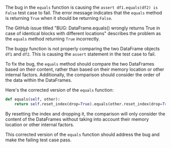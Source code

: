 The bug in the `equals` function is causing the `assert df1.equals(df2) is False` test case to fail. The error message indicates that the `equals` method is returning `True` when it should be returning `False`.

The GitHub issue titled "BUG: DataFrame.equals() wrongly returns True in case of identical blocks with different locations" describes the problem as the `equals` method returning `True` incorrectly.

The buggy function is not properly comparing the two DataFrame objects `df1` and `df2`. This is causing the `assert` statement in the test case to fail.

To fix the bug, the `equals` method should compare the two DataFrames based on their content, rather than based on their memory location or other internal factors. Additionally, the comparison should consider the order of the data within the DataFrames.

Here's the corrected version of the `equals` function:

```python
def equals(self, other):
    return self.reset_index(drop=True).equals(other.reset_index(drop=True))
```

By resetting the index and dropping it, the comparison will only consider the content of the DataFrames without taking into account their memory location or other internal factors.

This corrected version of the `equals` function should address the bug and make the failing test case pass.